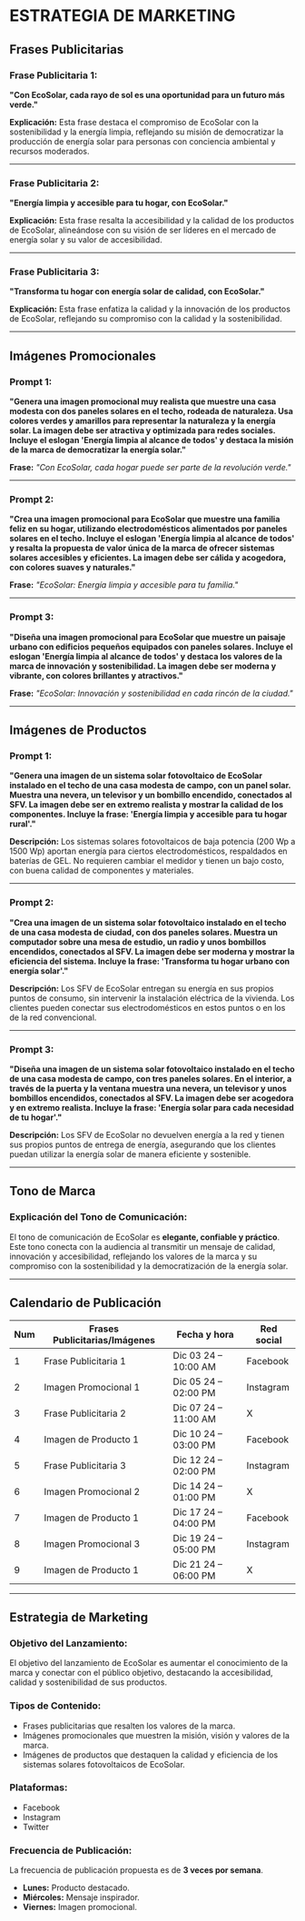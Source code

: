
# ESTRATEGIA DE MARKETING

## Frases Publicitarias

### Frase Publicitaria 1:
**"Con EcoSolar, cada rayo de sol es una oportunidad para un futuro más verde."**

**Explicación:**
Esta frase destaca el compromiso de EcoSolar con la sostenibilidad y la energía limpia, reflejando su misión de democratizar la producción de energía solar para personas con conciencia ambiental y recursos moderados.

---

### Frase Publicitaria 2:
**"Energía limpia y accesible para tu hogar, con EcoSolar."**

**Explicación:**
Esta frase resalta la accesibilidad y la calidad de los productos de EcoSolar, alineándose con su visión de ser líderes en el mercado de energía solar y su valor de accesibilidad.

---

### Frase Publicitaria 3:
**"Transforma tu hogar con energía solar de calidad, con EcoSolar."**

**Explicación:**
Esta frase enfatiza la calidad y la innovación de los productos de EcoSolar, reflejando su compromiso con la calidad y la sostenibilidad.

---

## Imágenes Promocionales

### Prompt 1:
**"Genera una imagen promocional muy realista que muestre una casa modesta con dos paneles solares en el techo, rodeada de naturaleza. Usa colores verdes y amarillos para representar la naturaleza y la energía solar. La imagen debe ser atractiva y optimizada para redes sociales. Incluye el eslogan 'Energía limpia al alcance de todos' y destaca la misión de la marca de democratizar la energía solar."**

**Frase:**
*"Con EcoSolar, cada hogar puede ser parte de la revolución verde."*

---

### Prompt 2:
**"Crea una imagen promocional para EcoSolar que muestre una familia feliz en su hogar, utilizando electrodomésticos alimentados por paneles solares en el techo. Incluye el eslogan 'Energía limpia al alcance de todos' y resalta la propuesta de valor única de la marca de ofrecer sistemas solares accesibles y eficientes. La imagen debe ser cálida y acogedora, con colores suaves y naturales."**

**Frase:**
*"EcoSolar: Energía limpia y accesible para tu familia."*

---

### Prompt 3:
**"Diseña una imagen promocional para EcoSolar que muestre un paisaje urbano con edificios pequeños equipados con paneles solares. Incluye el eslogan 'Energía limpia al alcance de todos' y destaca los valores de la marca de innovación y sostenibilidad. La imagen debe ser moderna y vibrante, con colores brillantes y atractivos."**

**Frase:**
*"EcoSolar: Innovación y sostenibilidad en cada rincón de la ciudad."*

---

## Imágenes de Productos

### Prompt 1:
**"Genera una imagen de un sistema solar fotovoltaico de EcoSolar instalado en el techo de una casa modesta de campo, con un panel solar. Muestra una nevera, un televisor y un bombillo encendido, conectados al SFV. La imagen debe ser en extremo realista y mostrar la calidad de los componentes. Incluye la frase: 'Energía limpia y accesible para tu hogar rural'."**

**Descripción:**
Los sistemas solares fotovoltaicos de baja potencia (200 Wp a 1500 Wp) aportan energía para ciertos electrodomésticos, respaldados en baterías de GEL. No requieren cambiar el medidor y tienen un bajo costo, con buena calidad de componentes y materiales.

---

### Prompt 2:
**"Crea una imagen de un sistema solar fotovoltaico instalado en el techo de una casa modesta de ciudad, con dos paneles solares. Muestra un computador sobre una mesa de estudio, un radio y unos bombillos encendidos, conectados al SFV. La imagen debe ser moderna y mostrar la eficiencia del sistema. Incluye la frase: 'Transforma tu hogar urbano con energía solar'."**

**Descripción:**
Los SFV de EcoSolar entregan su energía en sus propios puntos de consumo, sin intervenir la instalación eléctrica de la vivienda. Los clientes pueden conectar sus electrodomésticos en estos puntos o en los de la red convencional.

---

### Prompt 3:
**"Diseña una imagen de un sistema solar fotovoltaico instalado en el techo de una casa modesta de campo, con tres paneles solares. En el interior, a través de la puerta y la ventana muestra una nevera, un televisor y unos bombillos encendidos, conectados al SFV. La imagen debe ser acogedora y en extremo realista. Incluye la frase: 'Energía solar para cada necesidad de tu hogar'."**

**Descripción:**
Los SFV de EcoSolar no devuelven energía a la red y tienen sus propios puntos de entrega de energía, asegurando que los clientes puedan utilizar la energía solar de manera eficiente y sostenible.

---

## Tono de Marca

### Explicación del Tono de Comunicación:
El tono de comunicación de EcoSolar es **elegante, confiable y práctico**. Este tono conecta con la audiencia al transmitir un mensaje de calidad, innovación y accesibilidad, reflejando los valores de la marca y su compromiso con la sostenibilidad y la democratización de la energía solar.

---

## Calendario de Publicación

| Num | Frases Publicitarias/Imágenes   | Fecha y hora          | Red social  |
|-----|---------------------------------|-----------------------|-------------|
| 1   | Frase Publicitaria 1           | Dic 03 24 – 10:00 AM  | Facebook    |
| 2   | Imagen Promocional 1           | Dic 05 24 – 02:00 PM  | Instagram   |
| 3   | Frase Publicitaria 2           | Dic 07 24 – 11:00 AM  | X           |
| 4   | Imagen de Producto 1           | Dic 10 24 – 03:00 PM  | Facebook    |
| 5   | Frase Publicitaria 3           | Dic 12 24 – 02:00 PM  | Instagram   |
| 6   | Imagen Promocional 2           | Dic 14 24 – 01:00 PM  | X           |
| 7   | Imagen de Producto 1           | Dic 17 24 – 04:00 PM  | Facebook    |
| 8   | Imagen Promocional 3           | Dic 19 24 – 05:00 PM  | Instagram   |
| 9   | Imagen de Producto 1           | Dic 21 24 – 06:00 PM  | X           |

---

## Estrategia de Marketing

### Objetivo del Lanzamiento:
El objetivo del lanzamiento de EcoSolar es aumentar el conocimiento de la marca y conectar con el público objetivo, destacando la accesibilidad, calidad y sostenibilidad de sus productos.

### Tipos de Contenido:
- Frases publicitarias que resalten los valores de la marca.
- Imágenes promocionales que muestren la misión, visión y valores de la marca.
- Imágenes de productos que destaquen la calidad y eficiencia de los sistemas solares fotovoltaicos de EcoSolar.

### Plataformas:
- Facebook
- Instagram
- Twitter

### Frecuencia de Publicación:
La frecuencia de publicación propuesta es de **3 veces por semana**.  
- **Lunes:** Producto destacado.  
- **Miércoles:** Mensaje inspirador.  
- **Viernes:** Imagen promocional.

